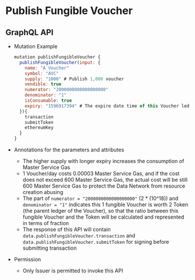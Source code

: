 # Publish Fungible Voucher

## GraphQL API

- Mutation Example
  ```javascript
  mutation publishFungibleVoucher {
    publishFungibleVoucher(input: {
      name: "A Voucher"
      symbol: "AVC"
      supply: "1000" # Publish 1,000 voucher
      vendible: true
      numerator: "2000000000000000000"
      denominator: "1"
      isConsumable: true
      expiry: "1596917394" # The expire date time of this Voucher ledger in UNIX Epoch Time format (seconds, but not milliseconds)
    }){
      transaction
      submitToken
      ethereumKey
    }
  }
  ```

- Annotations for the parameters and attributes
  - The higher supply with longer expiry increases the consumption of Master Service Gas
  - 1 Voucher/day costs 0.00003 Master Service Gas, and if the cost does not exceed 600 Master Service Gas, the actual cost will be still 600 Master Service Gas to protect the Data Network from resource creation abusing
  - The part of `numerator = "2000000000000000000"` (2 * (10^18)) and `denominator = "1"` indicates this 1 fungible Voucher is worth 2 Token (the parent ledger of the Voucher), so that the ratio between this fungible Voucher and the Token will be calculated and represented in terms of fraction
  - The response of this API will contain `data.publishFungibleVoucher.transaction` and `data.publishFungibleVoucher.submitToken` for signing before submitting transaction

- Permission
  - Only Issuer is permitted to invoke this API
